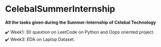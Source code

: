 # CelebalSummerInternship
**All the tasks given during the Summer-Internship of Celebal Technology**

:heavy_check_mark: Week1: 30 question on LeetCode on Python and Oops oriented project. \
:heavy_check_mark: Week3: EDA on Laptop Dataset. 

